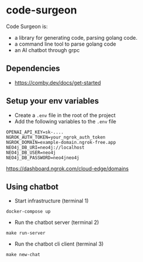 # code-surgeon

Code Surgeon is:
- a library for generating code, parsing golang code. 
- a command line tool to parse golang code
- an AI chatbot through grpc


## Dependencies

- https://comby.dev/docs/get-started

## Setup your env variables

- Create a `.env` file in the root of the project
- Add the following variables to the `.env` file
```
OPENAI_API_KEY=sk-....
NGROK_AUTH_TOKEN=your_ngrok_auth_token
NGROK_DOMAIN=example-domain.ngrok-free.app
NEO4j_DB_URI=neo4j://localhost
NEO4j_DB_USER=neo4j
NEO4j_DB_PASSWORD=neo4jneo4j
```

https://dashboard.ngrok.com/cloud-edge/domains

## Using chatbot


- Start infrastructure (terminal 1)
```
docker-compose up
```

- Run the chatbot server (terminal 2)
```
make run-server
```

- Run the chatbot cli client (terminal 3)
```
make new-chat
```
